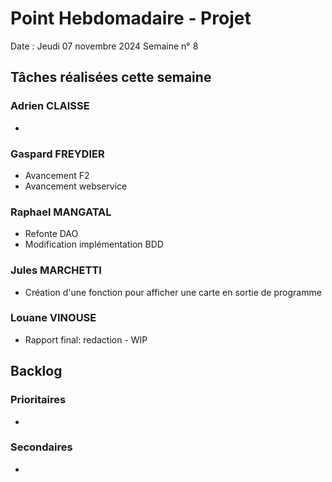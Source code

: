 # Point Hebdomadaire - Projet 

Date : Jeudi 07 novembre 2024
Semaine n° 8

## Tâches réalisées cette semaine

### Adrien CLAISSE
- 

### Gaspard FREYDIER 
- Avancement F2
- Avancement webservice

### Raphael MANGATAL
- Refonte DAO
- Modification implémentation BDD

### Jules MARCHETTI
- Création d'une fonction pour afficher une carte en sortie de programme

### Louane VINOUSE
- Rapport final: redaction - WIP

## Backlog

### Prioritaires
- 

### Secondaires
- 
